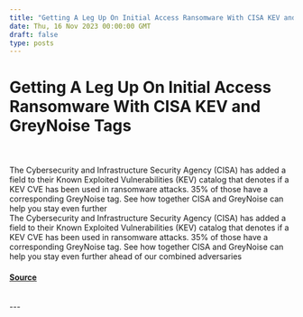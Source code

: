```yaml
---
title: "Getting A Leg Up On Initial Access Ransomware With CISA KEV and GreyNoise Tags"
date: Thu, 16 Nov 2023 00:00:00 GMT
draft: false
type: posts
---
```

# Getting A Leg Up On Initial Access Ransomware With CISA KEV and GreyNoise Tags

<br/>

<br/>
The Cybersecurity and Infrastructure Security Agency (CISA) has added a field to their Known Exploited Vulnerabilities (KEV) catalog that denotes if a KEV CVE has been used in ransomware attacks. 35% of those have a corresponding GreyNoise tag. See how together CISA and GreyNoise can help you stay even further
<br/>
The Cybersecurity and Infrastructure Security Agency (CISA) has added a field to their Known Exploited Vulnerabilities (KEV) catalog that denotes if a KEV CVE has been used in ransomware attacks. 35% of those have a corresponding GreyNoise tag. See how together CISA and GreyNoise can help you stay even further ahead of our combined adversaries

#### [Source](https://www.greynoise.io/blog/getting-a-leg-up-on-initial-access-ransomware-with-cisa-kev-and-greynoise-tags)

<br/>
---
